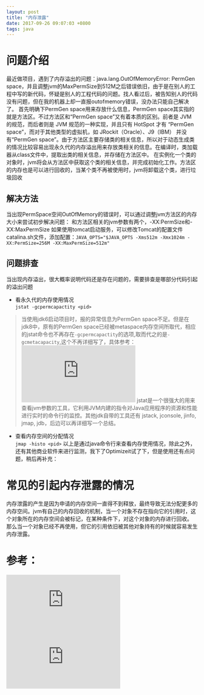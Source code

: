 ```yaml
---
layout: post
title: "内存泄露"
date: 2017-09-26 09:07:03 +0800
tags: java
---
```


# 问题介绍
最近做项目，遇到了内存溢出的问题：java.lang.OutOfMemoryError: PermGen space，并且调整jvm的MaxPermSize到512M之后错误依旧，由于是在别人的工程中写的新代码，怀疑是别人的工程代码的问题。找人看过后，被告知别人的代码没有问题，但在我的机器上却一直报outofmemory错误，没办法只能自己解决了。
首先明确下PermGen space用来存放什么信息，PermGen space其实指的就是方法区。不过方法区和“PermGen space”又有着本质的区别。前者是 JVM 的规范，而后者则是 JVM 规范的一种实现，并且只有 HotSpot 才有 “PermGen space”，而对于其他类型的虚拟机，如 JRockit（Oracle）、J9（IBM） 并没有“PermGen space”。由于方法区主要存储类的相关信息，所以对于动态生成类的情况比较容易出现永久代的内存溢出用来存放类相关的信息。在编译时，类加载器从class文件中，提取出类的相关信息，并存储在方法区中。
在实例化一个类的对象时，jvm将会从方法区中获取这个类的相关信息，并完成初始化工作。方法区的内存也是可以进行回收的，当某个类不再被使用时，jvm将卸载这个类，进行垃圾回收  
## 解决方法
当出现PermSpace空间OutOfMemory的错误时，可以通过调整jvm方法区的内存大小来尝试初步解决问题：
和方法区相关的jvm参数有两个，-XX:PermSize和-XX:MaxPermSize
如果使用tomcat启动服务，可以修改Tomcat的配置文件catalina.sh文件，添加配置：`JAVA_OPTS="$JAVA_OPTS -Xms512m -Xmx1024m -XX:PermSize=256M -XX:MaxPermSize=512m"`
## 问题排查
当出现内存溢出，很大概率说明代码还是存在问题的，需要排查是哪部分代码引起的溢出问题
* 看永久代的内存使用情况  
`jstat -gcpermcapactity <pid> `
>当使用jdk6启动项目时，报的异常信息为PermGen space不足。但是在jdk8中，原有的PermGen space已经被metaspace内存空间所取代，相应的jstat命令也不再存在`-gcpermcapactity`的选项,取而代之的是`-gcmetacapacity`,这个不再详细写了，具体参考：![永久代(PermGen)和元空间(Metaspace)](http://www.cnblogs.com/paddix/p/5309550.html)
>jstat是一个很强大的用来查看jvm参数的工具，它利用JVM内建的指令对Java应用程序的资源和性能进行实时的命令行的监控。其他jdk自带的工具还有 jstack, jconsole, jinfo, jmap, jdb，后边可以再详细写一个总结。
* 查看内存空间的分配情况  
`jmap -histo <pid>`
以上是通过java命令行来查看内存使用情况，除此之外，还有其他商业软件来进行监测，我下了Optimizeit试了下，但是使用还有点问题，稍后再补充：


# 常见的引起内存泄露的情况
内存泄露的产生是因为申请的内存空间一直得不到释放，最终导致无法分配更多的内存空间。jvm有自己的内存回收的机制，当一个对象不存在指向它的引用时，这个对象所在的内存空间会被标记，在某种条件下，对这个对象的内存进行回收。  
那么当一个对象已经不再使用，但它的引用依旧被其他对象持有的时候就容易发生内存泄露。  


# 参考：
![jstat](http://docs.oracle.com/javase/8/docs/technotes/tools/unix/jstat.html)
![jmap](http://docs.oracle.com/javase/8/docs/technotes/tools/unix/jmap.html#CEGCECJB)